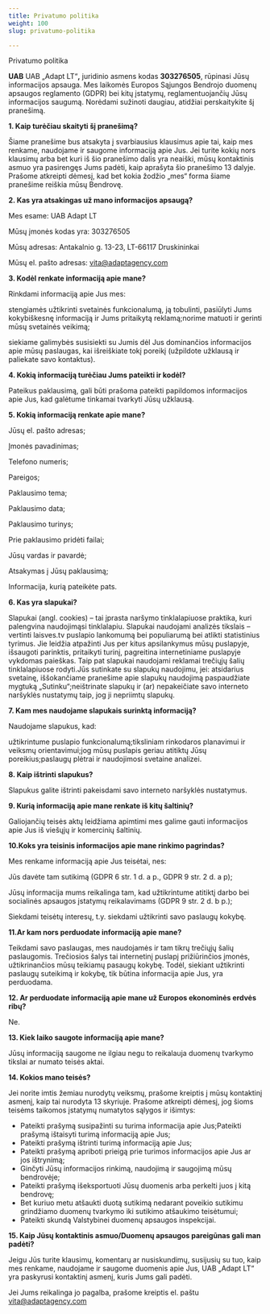 ```yaml
---
title: Privatumo politika
weight: 100
slug: privatumo-politika

---
```

Privatumo politika

**UAB** UAB „Adapt LT“**,** juridinio asmens kodas **303276505**, rūpinasi Jūsų informacijos apsauga. Mes laikomės Europos Sąjungos Bendrojo duomenų apsaugos reglamento (GDPR) bei kitų įstatymų, reglamentuojančių Jūsų informacijos saugumą. Norėdami sužinoti daugiau, atidžiai perskaitykite šį pranešimą.

**1. Kaip turėčiau skaityti šį pranešimą?**

Šiame pranešime bus atsakyta į svarbiausius klausimus apie tai, kaip mes renkame, naudojame ir saugome informaciją apie Jus. Jei turite kokių nors klausimų arba bet kuri iš šio pranešimo dalis yra neaiški, mūsų kontaktinis asmuo yra pasirengęs Jums padėti, kaip aprašyta šio pranešimo 13 dalyje. Prašome atkreipti dėmesį, kad bet kokia žodžio „mes“ forma šiame pranešime reiškia mūsų Bendrovę.

**2. Kas yra atsakingas už mano informacijos apsaugą?**

Mes esame: UAB Adapt LT

Mūsų įmonės kodas yra: 303276505

Mūsų adresas: Antakalnio g. 13-23, LT-66117 Druskininkai

Mūsų el. pašto adresas: [vita@adaptagency.com](mailto:vita@adaptagency.com)

**3. Kodėl renkate informaciją apie mane?**

Rinkdami informaciją apie Jus mes:

stengiamės užtikrinti svetainės funkcionalumą, ją tobulinti, pasiūlyti Jums kokybiškesnę informaciją ir Jums pritaikytą reklamą;norime matuoti ir gerinti mūsų svetainės veikimą;

siekiame galimybės susisiekti su Jumis dėl Jus dominančios informacijos apie mūsų paslaugas, kai išreiškiate tokį poreikį (užpildote užklausą ir paliekate savo kontaktus).

**4. Kokią informaciją turėčiau Jums pateikti ir kodėl?**

Pateikus paklausimą, gali būti prašoma pateikti papildomos informacijos apie Jus, kad galėtume tinkamai tvarkyti Jūsų užklausą.

**5. Kokią informaciją renkate apie mane?**

Jūsų el. pašto adresas;

Įmonės pavadinimas;

Telefono numeris;

Pareigos;

Paklausimo tema;

Paklausimo data;

Paklausimo turinys;

Prie paklausimo pridėti failai;

Jūsų vardas ir pavardė;

Atsakymas į Jūsų paklausimą;

Informacija, kurią pateikėte pats.

**6. Kas yra slapukai?**

Slapukai (angl. cookies) – tai įprasta naršymo tinklalapiuose praktika, kuri palengvina naudojimąsi tinklalapiu. Slapukai naudojami analizės tikslais – vertinti laisves.tv puslapio lankomumą bei populiarumą bei atlikti statistinius tyrimus. Jie leidžia atpažinti Jus per kitus apsilankymus mūsų puslapyje, išsaugoti parinktis, pritaikyti turinį, pagreitina internetiniame puslapyje vykdomas paieškas. Taip pat slapukai naudojami reklamai trečiųjų šalių tinklalapiuose rodyti.Jūs sutinkate su slapukų naudojimu, jei: atsidarius svetainę, iššokančiame pranešime apie slapukų naudojimą paspaudžiate mygtuką „Sutinku“;neištrinate slapukų ir (ar) nepakeičiate savo interneto naršyklės nustatymų taip, jog ji nepriimtų slapukų.

**7. Kam mes naudojame slapukais surinktą informaciją?**

Naudojame slapukus, kad:

užtikrintume puslapio funkcionalumą;tiksliniam rinkodaros planavimui ir veiksmų orientavimui;jog mūsų puslapis geriau atitiktų Jūsų poreikius;paslaugų plėtrai ir naudojimosi svetaine analizei.

**8. Kaip ištrinti slapukus?**

Slapukus galite ištrinti pakeisdami savo interneto naršyklės nustatymus.

**9. Kurią informaciją apie mane renkate iš kitų šaltinių?**

Galiojančių teisės aktų leidžiama apimtimi mes galime gauti informacijos apie Jus iš viešųjų ir komercinių šaltinių.

**10.Koks yra teisinis informacijos apie mane rinkimo pagrindas?**

Mes renkame informaciją apie Jus teisėtai, nes:

Jūs davėte tam sutikimą (GDPR 6 str. 1 d. a p., GDPR 9 str. 2 d. a p);

Jūsų informacija mums reikalinga tam, kad užtikrintume atitiktį darbo bei socialinės apsaugos įstatymų reikalavimams (GDPR 9 str. 2 d. b p.);

Siekdami teisėtų interesų, t.y. siekdami užtikrinti savo paslaugų kokybę.

**11.Ar kam nors perduodate informaciją apie mane?**

Teikdami savo paslaugas, mes naudojamės ir tam tikrų trečiųjų šalių paslaugomis. Trečiosios šalys tai internetinį puslapį prižiūrinčios įmonės, užtikrinančios mūsų teikiamų pasaugų kokybę. Todėl, siekiant užtikrinti paslaugų suteikimą ir kokybę, tik būtina informacija apie Jus, yra perduodama.

**12. Ar perduodate informaciją apie mane už Europos ekonominės erdvės ribų?**

Ne.

**13. Kiek laiko saugote informaciją apie mane?**

Jūsų informaciją saugome ne ilgiau negu to reikalauja duomenų tvarkymo tikslai ar numato teisės aktai.

**14. Kokios mano teisės?**

Jei norite imtis žemiau nurodytų veiksmų, prašome kreiptis į mūsų kontaktinį asmenį, kaip tai nurodyta 13 skyriuje. Prašome atkreipti dėmesį, jog šioms teisėms taikomos įstatymų numatytos sąlygos ir išimtys:

* Pateikti prašymą susipažinti su turima informacija apie Jus;Pateikti prašymą ištaisyti turimą informaciją apie Jus;
* Pateikti prašymą ištrinti turimą informaciją apie Jus;
* Pateikti prašymą apriboti prieigą prie turimos informacijos apie Jus ar jos ištrynimą;
* Ginčyti Jūsų informacijos rinkimą, naudojimą ir saugojimą mūsų bendrovėje;
* Pateikti prašymą išeksportuoti Jūsų duomenis arba perkelti juos į kitą bendrovę;
* Bet kuriuo metu atšaukti duotą sutikimą nedarant poveikio sutikimu grindžiamo duomenų tvarkymo iki sutikimo atšaukimo teisėtumui;
* Pateikti skundą Valstybinei duomenų apsaugos inspekcijai.

**15. Kaip Jūsų kontaktinis asmuo/Duomenų apsaugos pareigūnas gali man padėti?**

Jeigu Jūs turite klausimų, komentarų ar nusiskundimų, susijusių su tuo, kaip mes renkame, naudojame ir saugome duomenis apie Jus, UAB „Adapt LT“ yra paskyrusi kontaktinį asmenį, kuris Jums gali padėti.

Jei Jums reikalinga jo pagalba, prašome kreiptis el. paštu [vita@adaptagency.com](mailto:vita@adaptagency.com)